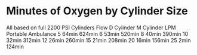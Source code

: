# Minutes of Oxygen by Cylinder Size

All based on full 2200 PSI Cylinders
Flow 		 D Cylinder 		    M Cylinder
LPM 		Portable 		Ambulance
5 		64min 			624min
6 		53min 			520min
8 		40min 			390min
10 		32min 			312min
12 		26min 			260min
15 		21min 			208min
20 		16min 			156min
25 		2min 			124min
